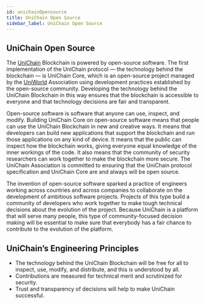 ```yaml
---
id: unichainOpensource
title: UniChain Open Source
sidebar_label: UniChain Open Source
---
```



## UniChain Open Source

The [UniChain](https://unichain.world) Blockchain is powered by open-source software. The first implementation of the UniChain protocol — the technology behind the blockchain — is UniChain Core, which is an open-source project managed by the [UniWorld](https://uniworld.io) Association using development practices established by the open-source community. Developing the technology behind the UniChain Blockchain in this way ensures that the blockchain is accessible to everyone and that technology decisions are fair and transparent.

Open-source software is software that anyone can use, inspect, and modify. Building UniChain Core on open-source software means that people can use the UniChain Blockchain in new and creative ways. It means that developers can build new applications that support the blockchain and run those applications on any kind of device. It means that the public can inspect how the blockchain works, giving everyone equal knowledge of the inner workings of the code. It also means that the community of security researchers can work together to make the blockchain more secure. The UniChain Association is committed to ensuring that the UniChain protocol specification and UniChain Core are and always will be open source.

The invention of open-source software sparked a practice of engineers working across countries and across companies to collaborate on the development of ambitious software projects. Projects of this type build a community of developers who work together to make tough technical decisions about the evolution of the project. Because UniChain is a platform that will serve many people, this type of community-focused decision making will be essential to make sure that everybody has a fair chance to contribute to the evolution of the platform.


## UniChain’s Engineering Principles
 - The technology behind the UniChain Blockchain will be free for all to inspect, use, modify, and distribute, and this is understood by all.
 - Contributions are measured for technical merit and scrutinized for security.
 - Trust and transparency of decisions will help to make UniChain successful.
